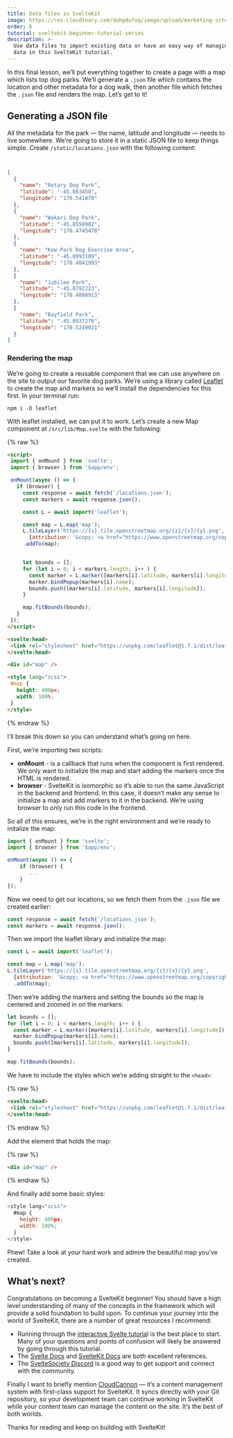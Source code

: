 ```yaml
---
title: Data files in SvelteKit
image: https://res.cloudinary.com/dahpdufoq/image/upload/marketing-site/tutorial-sveltekit.png
order: 6
tutorial: sveltekit-beginner-tutorial-series
description: >-
  Use data files to import existing data or have an easy way of managing global
  data in this SvelteKit tutorial.
---
```


In this final lesson, we’ll put everything together to create a page with a map which lists top dog parks. We’ll generate a `.json` file which contains the location and other metadata for a dog walk, then another file which fetches the `.json` file and renders the map. Let’s get to it\!

## Generating a JSON file

All the metadata for the park — the name, latitude and longitude — needs to live somewhere. We’re going to store it in a static JSON file to keep things simple. Create `/static/locations.json` with the following content:

```json


[
  {
    "name": "Rotary Dog Park",
    "latitude": "-45.883450",
    "longitude": "170.541870"
  },
  {
    "name": "Wakari Dog Park",
    "latitude": "-45.8558982",
    "longitude": "170.4745478"
  },
  {
    "name": "Kew Park Dog Exercise Area",
    "latitude": "-45.8993109",
    "longitude": "170.4841993"
  },
  {
    "name": "Jubilee Park",
    "latitude": "-45.8792223",
    "longitude": "170.4880913"
  },
  {
    "name": "Bayfield Park",
    "latitude": "-45.8937276",
    "longitude": "170.5249021"
  }
]
```


### Rendering the map

We’re going to create a reusable component that we can use anywhere on the site to output our favorite dog parks. We’re using a library called [Leaflet](https://leafletjs.com/) to create the map and markers so we’ll install the dependencies for this first. In your terminal run:

```shell
npm i -D leaflet
```

With leaflet installed, we can put it to work. Let’s create a new Map component at `/src/lib/Map.svelte` with the following:

{% raw %}
 ```html
<script>
  import { onMount } from 'svelte';
  import { browser } from '$app/env';

  onMount(async () => {
    if (browser) {
      const response = await fetch(`/locations.json`);
      const markers = await response.json();

      const L = await import('leaflet');

      const map = L.map('map');
      L.tileLayer('https://{s}.tile.openstreetmap.org/{z}/{x}/{y}.png', 
        {attribution: '&copy; <a href="https://www.openstreetmap.org/copyright">OpenStreetMap</a> contributors'})
      .addTo(map);


      let bounds = [];
      for (let i = 0; i < markers.length; i++ ) {
        const marker = L.marker([markers[i].latitude, markers[i].longitude]).addTo(map);
        marker.bindPopup(markers[i].name);
        bounds.push([markers[i].latitude, markers[i].longitude]);
      }

      map.fitBounds(bounds);
    }
  });
</script>

<svelte:head>
  <link rel="stylesheet" href="https://unpkg.com/leaflet@1.7.1/dist/leaflet.css" crossorigin=""/>
</svelte:head>

<div id="map" />

<style lang="scss">
  #map {
    height: 400px;
    width: 100%;
  }
</style>
```
{% endraw %}

I’ll break this down so you can understand what’s going on here.

First, we’re importing two scripts:

* **onMount** - is a callback that runs when the component is first rendered. We only want to initialize the map and start adding the markers once the HTML is rendered.
* **browser** - SvelteKit is isomorphic so it’s able to run the same JavaScript in the backend and frontend. In this case, it doesn’t make any sense to initialize a map and add markers to it in the backend. We’re using browser to only run this code in the frontend.

So all of this ensures, we’re in the right environment and we’re ready to initalize the map:

```javascript
import { onMount } from 'svelte';
import { browser } from '$app/env';

onMount(async () => {
    if (browser) {
       ...
    }
});
```

Now we need to get our locations, so we fetch them from the `.json` file we created earlier:

```javascript
const response = await fetch(`/locations.json`);
const markers = await response.json();
```

Then we import the leaflet library and initialize the map:

```javascript
const L = await import('leaflet');

const map = L.map('map');
L.tileLayer('https://{s}.tile.openstreetmap.org/{z}/{x}/{y}.png', 
  {attribution: '&copy; <a href="https://www.openstreetmap.org/copyright">OpenStreetMap</a> contributors'})
  .addTo(map);
```

Then we’re adding the markers and setting the bounds so the map is centered and zoomed in on the markers:

```javascript
let bounds = [];
for (let i = 0; i < markers.length; i++ ) {
  const marker = L.marker([markers[i].latitude, markers[i].longitude]).addTo(map);
  marker.bindPopup(markers[i].name);
  bounds.push([markers[i].latitude, markers[i].longitude]);
}

map.fitBounds(bounds);
```

We have to include the styles which we’re adding straight to the `<head>`\:

{% raw %}
 ```html
<svelte:head>
  <link rel="stylesheet" href="https://unpkg.com/leaflet@1.7.1/dist/leaflet.css" crossorigin=""/>
</svelte:head>
```
{% endraw %}

Add the element that holds the map:

{% raw %}
 ```html
<div id="map" />
```
{% endraw %}

And finally add some basic styles:

```javascript
<style lang="scss">
  #map {
    height: 400px;
    width: 100%;
  }
</style>
```

Phew\! Take a look at your hard work and admire the beautiful map you’ve created.

## What’s next?

Congratulations on becoming a SvelteKit beginner\! You should have a high level understanding of many of the concepts in the framework which will provide a solid foundation to build upon. To continue your journey into the world of SvelteKit, there are a number of great resources I recommend:

* Running through the [interactive Svelte tutoria](https://svelte.dev/tutorial/basics)l is the best place to start. Many of your questions and points of confusion will likely be answered by going through this tutorial.
* The [Svelte Docs](https://svelte.dev/docs) and [SvelteKit Docs](https://kit.svelte.dev/docs/introduction) are both excellent references.
* The [SvelteSociety Discord](https://discord.com/invite/svelte) is a good way to get support and connect with the community.

Finally I want to briefly mention [CloudCannon](https://cloudcannon.com/sveltekit-cms/) — it’s a content management system with first-class support for SvelteKit. It syncs directly with your Git repository, so your development team can continue working in SvelteKit while your content team can manage the content on the site. It’s the best of both worlds.

Thanks for reading and keep on building with SvelteKit\!
